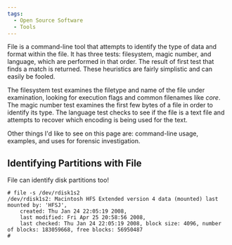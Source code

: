 ```yaml
---
tags:
  - Open Source Software
  - Tools
---
```

File is a command-line tool that attempts to identify the type of data and
format within the file. It has three tests: filesystem, magic number, and
language, which are performed in that order. The result of first test that
finds a match is returned. These heuristics are fairly simplistic and can
easily be fooled.

The filesystem test examines the filetype and name of the file under
examination, looking for execution flags and common filenames like *core*. The
magic number test examines the first few bytes of a file in order to identify
its type. The language test checks to see if the file is a text file and
attempts to recover which encoding is being used for the text.

Other things I'd like to see on this page are: command-line usage, examples,
and uses for forensic investigation.

## Identifying Partitions with File

File can identify disk partitions too!

    # file -s /dev/rdisk1s2
    /dev/rdisk1s2: Macintosh HFS Extended version 4 data (mounted) last mounted by: 'HFSJ',
        created: Thu Jan 24 22:05:19 2008,
        last modified: Fri Apr 25 20:58:56 2008,
        last checked: Thu Jan 24 22:05:19 2008, block size: 4096, number of blocks: 183059668, free blocks: 56950487
    #
